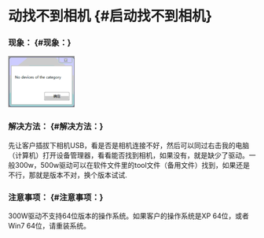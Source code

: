 # 动找不到相机 {#启动找不到相机}

### 

### 现象： {#现象：}

![](/assets/import.png)

### 解决方法： {#解决方法：}

先让客户插拔下相机USB，看是否是相机连接不好，然后可以同过右击我的电脑（计算机）打开设备管理器，看看能否找到相机，如果没有，就是缺少了驱动。一般300w，500w驱动可以在软件文件里的tool文件（备用文件）找到，如果还是不行，那就是版本不对，换个版本试试.

### 注意事项： {#注意事项：}

300W驱动不支持64位版本的操作系统。如果客户的操作系统是XP 64位，或者Win7 64位，请重装系统。

